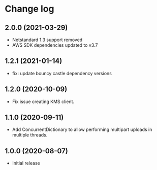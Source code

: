 # Change log

## 2.0.0 (2021-03-29)
- Netstandard 1.3 support removed
- AWS SDK dependencies updated to v3.7

## 1.2.1 (2021-01-14)
- fix: update bouncy castle dependency versions

## 1.2.0 (2020-10-09)
- Fix issue creating KMS client.

## 1.1.0 (2020-09-11)
- Add ConcurrentDictionary to allow performing multipart uploads in multiple threads.

## 1.0.0 (2020-08-07)
- Initial release